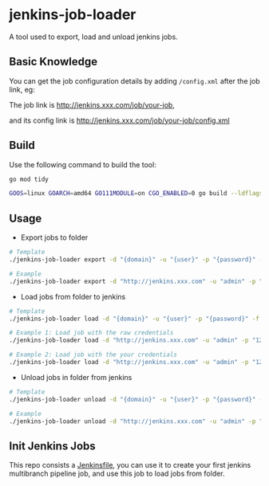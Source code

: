 # jenkins-job-loader

A tool used to export, load and unload jenkins jobs.

## Basic Knowledge

You can get the job configuration details by adding `/config.xml` after the job link, eg:

The job link is <http://jenkins.xxx.com/job/your-job>, 

and its config link is <http://jenkins.xxx.com/job/your-job/config.xml>

## Build

Use the following command to build the tool:

``` bash
go mod tidy

GOOS=linux GOARCH=amd64 GO111MODULE=on CGO_ENABLED=0 go build --ldflags="-s" -v
```

## Usage

- Export jobs to folder

``` bash
# Template
./jenkins-job-loader export -d "{domain}" -u "{user}" -p "{password}" -f "{folder_export_to}"

# Example
./jenkins-job-loader export -d "http://jenkins.xxx.com" -u "admin" -p "123456" -f "./jobs/example"
```

- Load jobs from folder to jenkins

``` bash
# Template
./jenkins-job-loader load -d "{domain}" -u "{user}" -p "{password}" -f "{job_config_folder}" -c "{your_credentials_id}"

# Example 1: Load job with the raw credentials
./jenkins-job-loader load -d "http://jenkins.xxx.com" -u "admin" -p "123456" -f "./jobs/example"

# Example 2: Load job with the your credentials
./jenkins-job-loader load -d "http://jenkins.xxx.com" -u "admin" -p "123456" -f "./jobs/example" -c "1b7574ed-56e7-4af9-b851-052df8e53b87"
```

- Unload jobs in folder from jenkins

``` bash
# Template
./jenkins-job-loader unload -d "{domain}" -u "{user}" -p "{password}" -f "{job_config_folder}"

# Example
./jenkins-job-loader unload -d "http://jenkins.xxx.com" -u "admin" -p "123456" -f "./jobs/example"
```

## Init Jenkins Jobs

This repo consists a [Jenkinsfile](Jenkinsfile), you can use it to create your first jenkins multibranch pipeline job, and use this job to load jobs from folder.
